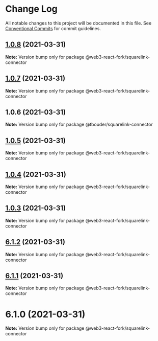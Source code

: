 # Change Log

All notable changes to this project will be documented in this file.
See [Conventional Commits](https://conventionalcommits.org) for commit guidelines.

## [1.0.8](https://github.com/TBouder/web3-react-fork/compare/@web3-react-fork/squarelink-connector@1.0.7...@web3-react-fork/squarelink-connector@1.0.8) (2021-03-31)

**Note:** Version bump only for package @web3-react-fork/squarelink-connector





## [1.0.7](https://github.com/TBouder/web3-react-fork/compare/@web3-react-fork/squarelink-connector@1.0.5...@web3-react-fork/squarelink-connector@1.0.7) (2021-03-31)

**Note:** Version bump only for package @web3-react-fork/squarelink-connector





## 1.0.6 (2021-03-31)

**Note:** Version bump only for package @tbouder/squarelink-connector





## [1.0.5](https://github.com/TBouder/web3-react-fork/compare/@web3-react-fork/squarelink-connector@1.0.4...@web3-react-fork/squarelink-connector@1.0.5) (2021-03-31)

**Note:** Version bump only for package @web3-react-fork/squarelink-connector





## [1.0.4](https://github.com/TBouder/web3-react-fork/compare/@web3-react-fork/squarelink-connector@1.0.3...@web3-react-fork/squarelink-connector@1.0.4) (2021-03-31)

**Note:** Version bump only for package @web3-react-fork/squarelink-connector





## [1.0.3](https://github.com/TBouder/web3-react-fork/compare/@web3-react-fork/squarelink-connector@6.1.2...@web3-react-fork/squarelink-connector@1.0.3) (2021-03-31)

**Note:** Version bump only for package @web3-react-fork/squarelink-connector





## [6.1.2](https://github.com/TBouder/web3-react-fork/compare/@web3-react-fork/squarelink-connector@6.1.1...@web3-react-fork/squarelink-connector@6.1.2) (2021-03-31)

**Note:** Version bump only for package @web3-react-fork/squarelink-connector





## [6.1.1](https://github.com/TBouder/web3-react-fork/compare/@web3-react-fork/squarelink-connector@6.1.0...@web3-react-fork/squarelink-connector@6.1.1) (2021-03-31)

**Note:** Version bump only for package @web3-react-fork/squarelink-connector





# 6.1.0 (2021-03-31)

**Note:** Version bump only for package @web3-react-fork/squarelink-connector
